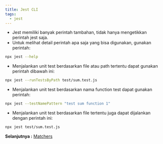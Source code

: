 ```yaml
---
title: Jest CLI
tags:
  - jest
---
```


- Jest memiliki banyak perintah tambahan, tidak hanya mengetikkan perintah jest saja.
- Untuk melihat detail perintah apa saja yang bisa digunakan, gunakan perintah:

```bash
npx jest --help
```

- Menjalankan unit test berdasarkan file atau path tertentu dapat gunakan perintah dibawah ini:

```bash
npx jest --runTestsByPath test/sum.test.js
```

- Menjalankan unit test berdasarkan nama function test dapat gunakan perintah:

```bash
npx jest --testNamePattern "test sum function 1"
```

- Menjalankan unit test berdasarkan file tertentu juga dapat dijalankan dengan perintah ini:

```bash
npx jest test/sum.test.js
```

**Selanjutnya :** [Matchers](matchers.md)